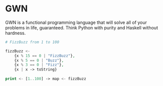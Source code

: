 # GWN
GWN is a functional programming language that will solve all of your problems in life, guaranteed.
Think Python with purity and Haskell without hardness.

```php
# FizzBuzz from 1 to 100

fizzBuzz <-
    {x % 15 == 0 | "FizzBuzz"},
    {x % 5 == 0 | "Buzz"},
    {x % 3 == 0 | "Fizz"},
    {x | x -> toString}
    
print <- [1..100] -> map <- fizzBuzz
```
